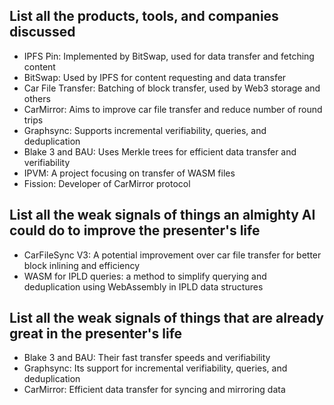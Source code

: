 ## List all the products, tools, and companies discussed
- IPFS Pin: Implemented by BitSwap, used for data transfer and fetching content
- BitSwap: Used by IPFS for content requesting and data transfer
- Car File Transfer: Batching of block transfer, used by Web3 storage and others
- CarMirror: Aims to improve car file transfer and reduce number of round trips
- Graphsync: Supports incremental verifiability, queries, and deduplication
- Blake 3 and BAU: Uses Merkle trees for efficient data transfer and verifiability
- IPVM: A project focusing on transfer of WASM files
- Fission: Developer of CarMirror protocol

## List all the weak signals of things an almighty AI could do to improve the presenter's life
- CarFileSync V3: A potential improvement over car file transfer for better block inlining and efficiency
- WASM for IPLD queries: a method to simplify querying and deduplication using WebAssembly in IPLD data structures

## List all the weak signals of things that are already great in the presenter's life
- Blake 3 and BAU: Their fast transfer speeds and verifiability
- Graphsync: Its support for incremental verifiability, queries, and deduplication
- CarMirror: Efficient data transfer for syncing and mirroring data